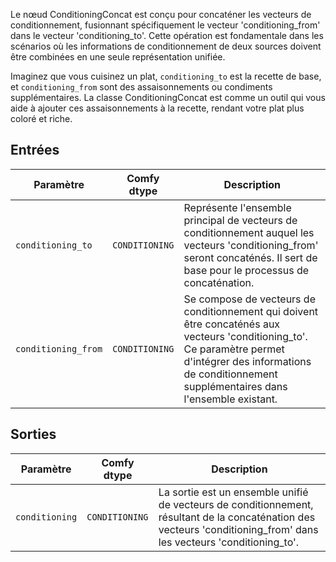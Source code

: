 Le nœud ConditioningConcat est conçu pour concaténer les vecteurs de conditionnement, fusionnant spécifiquement le vecteur 'conditioning_from' dans le vecteur 'conditioning_to'. Cette opération est fondamentale dans les scénarios où les informations de conditionnement de deux sources doivent être combinées en une seule représentation unifiée.

Imaginez que vous cuisinez un plat, `conditioning_to` est la recette de base, et `conditioning_from` sont des assaisonnements ou condiments supplémentaires. La classe ConditioningConcat est comme un outil qui vous aide à ajouter ces assaisonnements à la recette, rendant votre plat plus coloré et riche.

## Entrées

| Paramètre             | Comfy dtype        | Description |
|-----------------------|--------------------|-------------|
| `conditioning_to`     | `CONDITIONING`     | Représente l'ensemble principal de vecteurs de conditionnement auquel les vecteurs 'conditioning_from' seront concaténés. Il sert de base pour le processus de concaténation. |
| `conditioning_from`   | `CONDITIONING`     | Se compose de vecteurs de conditionnement qui doivent être concaténés aux vecteurs 'conditioning_to'. Ce paramètre permet d'intégrer des informations de conditionnement supplémentaires dans l'ensemble existant. |

## Sorties

| Paramètre            | Comfy dtype        | Description |
|----------------------|--------------------|-------------|
| `conditioning`       | `CONDITIONING`     | La sortie est un ensemble unifié de vecteurs de conditionnement, résultant de la concaténation des vecteurs 'conditioning_from' dans les vecteurs 'conditioning_to'. |
